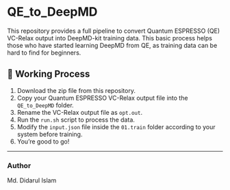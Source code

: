 # QE_to_DeepMD

This repository provides a full pipeline to convert Quantum ESPRESSO (QE) VC-Relax output into DeepMD-kit training data. This basic process helps those who have started learning DeepMD from QE, as training data can be hard to find for beginners.


## 🚀 Working Process

1. Download the zip file from this repository.  
2. Copy your Quantum ESPRESSO VC-Relax output file into the `QE_to_DeepMD` folder.  
3. Rename the VC-Relax output file as `opt.out`.  
4. Run the `run.sh` script to process the data.  
5. Modify the `input.json` file inside the `01.train` folder according to your system before training.  
6. You’re good to go!  

---

### Author  
Md. Didarul Islam  
